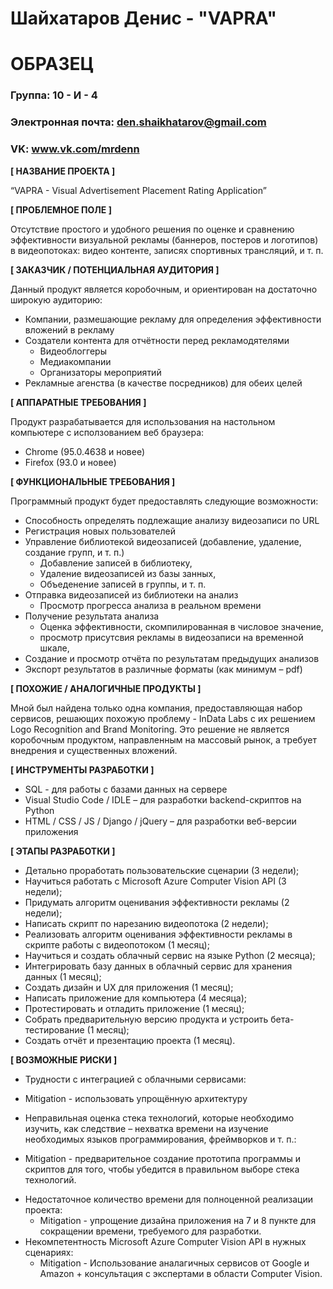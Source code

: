 # Шайхатаров Денис - "VAPRA"
# ОБРАЗЕЦ

### Группа: 10 - И - 4
### Электронная почта: den.shaikhatarov@gmail.com
### VK: www.vk.com/mrdenn

**[ НАЗВАНИЕ ПРОЕКТА ]**

“VAPRA - Visual Advertisement Placement Rating Application”

**[ ПРОБЛЕМНОЕ ПОЛЕ ]**

Отсутствие простого и удобного решения по оценке и сравнению эффективности визуальной рекламы (баннеров, постеров и логотипов) в видеопотоках: видео контенте, записях спортивных трансляций, и т. п.

**[ ЗАКАЗЧИК / ПОТЕНЦИАЛЬНАЯ АУДИТОРИЯ ]**

Данный продукт является коробочным, и ориентирован на достаточно широкую аудиторию:
* Компании, размешающие рекламу для определения эффективности вложений в рекламу 
* Создатели контента для отчётности перед рекламодятелями
  - Видеоблоггеры
  - Медиакомпании
  - Организаторы мероприятий
* Рекламные агенства (в качестве посредников) для обеих целей 

**[ АППАРАТНЫЕ ТРЕБОВАНИЯ ]** 

Продукт разрабатывается для использования на настольном компьютере с исползованием веб браузера:
* Chrome (95.0.4638 и новее)
* Firefox (93.0 и новее)

**[ ФУНКЦИОНАЛЬНЫЕ ТРЕБОВАНИЯ ]**

Программный продукт будет предоставлять следующие возможности:
* Способность определять подлежащие анализу видеозаписи по URL
* Регистрация новых пользователей
* Управление библиотекой видеозаписей (добавление, удаление, создание групп, и т. п.)
  - Добавление записей в библиотеку,
  - Удаление видеозаписей из базы занных,
  - Объеденение записей в группы, и т. п.
* Отправка видеозаписей из библиотеки на анализ
  - Просмотр прогресса анализа в реальном времени
* Получение результата анализа
  - Оценка эффективности, скомпилированная в числовое значение,
  - просмотр присутсвия рекламы в видеозаписи на временной шкале,
* Создание и просмотр отчёта по результатам предыдущих анализов
* Экспорт результатов в различные форматы (как минимум – pdf)

**[ ПОХОЖИЕ / АНАЛОГИЧНЫЕ ПРОДУКТЫ ]**

Мной был найдена только одна компания, предоставляющая набор сервисов, решающих похожую проблему - InData Labs с их решением Logo Recognition and Brand Monitoring. Это решение не является коробочным продуктом, направленным на массовый рынок, а требует внедрения и существенных вложений.

**[ ИНСТРУМЕНТЫ РАЗРАБОТКИ ]**
* SQL - для работы с базами данных на сервере
* Visual Studio Code / IDLE  – для разработки backend-скриптов на Python
*	HTML / CSS / JS / Django / jQuery – для разработки веб-версии приложения

**[ ЭТАПЫ РАЗРАБОТКИ ]**

*	Детально проработать пользовательские сценарии (3 недели);
*	Научиться работать с Microsoft Azure Computer Vision API (3 недели);
*	Придумать алгоритм оценивания эффективности рекламы (2 недели);
*	Написать скрипт по нарезанию видеопотока (2 недели);
* Реализовать алгоритм оценивания эффективности рекламы в скрипте работы с видеопотоком (1 месяц);
* Научиться и создать облачный сервис на языке Python (2 месяца);
* Интегрировать базу данных в облачный сервис для хранения данных (1 месяц);
* Создать дизайн и UX для приложения (1 месяц);
* Написать приложение для компьютера (4 месяца);
* Протестировать и отладить приложение (1 месяц);
* Собрать предварительную версию продукта и устроить бета-тестирование (1 месяц);
* Создать отчёт и презентацию проекта (1 месяц).

**[ ВОЗМОЖНЫЕ РИСКИ ]**

*	Трудности с интеграцией с облачными сервисами:
  - Mitigation - использовать упрощённую архитектуру
*	Неправильная оценка стека технологий, которые необходимо изучить, как следствие – нехватка времени на изучение необходимых языков программирования, фреймворков и т. п.:
  - Mitigation - предварительное создание прототипа программы и скриптов для того, чтобы убедится в правильном выборе стека технологий.
* Недостаточное количество времени для полноценной реализации проекта:
  - Mitigation - упрощение дизайна приложения на 7 и 8 пункте для сокращении времени, требуемого для разработки.
* Некомпетентность Microsoft Azure Computer Vision API в нужных сценариях:
  - Mitigation - Использование аналагичных сервисов от Google и Amazon + консультация с экспертами в области Computer Vision.
